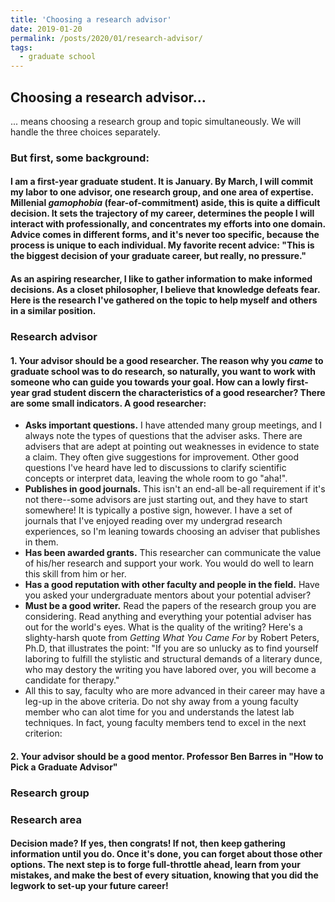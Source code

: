 ```yaml
---
title: 'Choosing a research advisor'
date: 2019-01-20
permalink: /posts/2020/01/research-advisor/
tags:
  - graduate school
---
```

Choosing a research advisor...
------
... means choosing a research group and topic simultaneously. We will handle the three choices separately. 

### But first, some background:
#### I am a first-year graduate student. It is January. By March, I will commit my labor to one advisor, one research group, and one area of expertise. Millenial *gamophobia* (fear-of-commitment) aside, this is quite a difficult decision. It sets the trajectory of my career, determines the people I will interact with professionally, and concentrates my efforts into one domain. Advice comes in different forms, and it's never too specific, because the process is unique to each individual. My favorite recent advice: "This is the biggest decision of your graduate career, but really, no pressure." 
#### As an aspiring researcher, I like to gather information to make informed decisions. As a closet philosopher, I believe that knowledge defeats fear. Here is the research I've gathered on the topic to help myself and others in a similar position. 

### Research advisor
#### 1. Your advisor should be a good researcher. The reason why you *came* to graduate school was to do research, so naturally, you want to work with someone who can guide you towards your goal. How can a lowly first-year grad student discern the characteristics of a good researcher? There are some small indicators. A good researcher:
- **Asks important questions.** I have attended many group meetings, and I always note the types of questions that the adviser asks. There are advisers that are adept at pointing out weaknesses in evidence to state a claim. They often give suggestions for improvement. Other good questions I've heard have led to discussions to clarify scientific concepts or interpret data, leaving the whole room to go "aha!". 
- **Publishes in good journals.** This isn't an end-all be-all requirement if it's not there--some advisors are just starting out, and they have to start somewhere! It is typically a postive sign, however. I have a set of journals that I've enjoyed reading over my undergrad research experiences, so I'm leaning towards choosing an adviser that publishes in them. 
- **Has been awarded grants.** This researcher can communicate the value of his/her research and support your work. You would do well to learn this skill from him or her. 
- **Has a good reputation with other faculty and people in the field.** Have you asked your undergraduate mentors about your potential adviser? 
- **Must be a good writer.** Read the papers of the research group you are considering. Read anything and everything your potential adviser has out for the world's eyes. What is the quality of the writing? Here's a slighty-harsh quote from *Getting What You Came For* by Robert Peters, Ph.D, that illustrates the point: "If you are so unlucky as to find yourself laboring to fulfill the stylistic and structural demands of a literary dunce, who may destory the writing you have labored over, you will become a candidate for therapy." 
- All this to say, faculty who are more advanced in their career may have a leg-up in the above criteria. Do not shy away from a young faculty member who can alot time for you and understands the latest lab techniques. In fact, young faculty members tend to excel in the next criterion: 
#### 2. Your advisor should be a good mentor. Professor Ben Barres in "How to Pick a Graduate Advisor" 

### Research group

### Research area 

####  Decision made? If yes, then congrats! If not, then keep gathering information until you do. Once it's done, you can forget about those other options. The next step is to forge full-throttle ahead, learn from your mistakes, and make the best of every situation, knowing that you did the legwork to set-up your future career!
